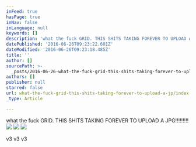 ```yaml
---
inFeed: true
hasPage: true
inNav: false
inLanguage: null
keywords: []
description: 'what the fuck GRID. THIS SHITS TAKING FOREVER TO UPLOAD A JPG!!!!!!!!! '
datePublished: '2016-06-26T09:23:22.601Z'
dateModified: '2016-06-26T09:23:18.485Z'
title: ''
author: []
sourcePath: >-
  _posts/2016-06-26-what-the-fuck-grid-this-shits-taking-forever-to-upload-a-jp.md
authors: []
publisher: null
starred: false
url: what-the-fuck-grid-this-shits-taking-forever-to-upload-a-jp/index.html
_type: Article

---
```

what the fuck GRID. THIS SHITS TAKING FOREVER TO UPLOAD A JPG!!!!!!!!! ![](https://the-grid-user-content.s3-us-west-2.amazonaws.com/d88d2319-da8d-441b-a416-92917ef76d13.jpg)
![](https://the-grid-user-content.s3-us-west-2.amazonaws.com/8016a369-8ca5-4528-947d-e2319466166f.jpg)
![](https://the-grid-user-content.s3-us-west-2.amazonaws.com/8a932e0a-bae2-4dce-bacd-1ef1ed2c0622.jpg)

v3 v3 v3